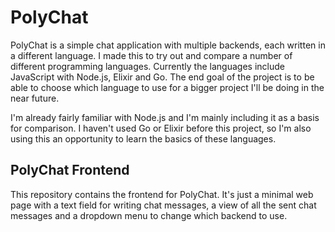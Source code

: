 # PolyChat
PolyChat is a simple chat application with multiple backends, each written in a different language. I made this to try out and compare a number of different programming languages. Currently the languages include JavaScript with Node.js, Elixir and Go. The end goal of the project is to be able to choose which language to use for a bigger project I'll be doing in the near future.

I'm already fairly familiar with Node.js and I'm mainly including it as a basis for comparison. I haven't used Go or Elixir before this project, so I'm also using this an opportunity to learn the basics of these languages.

## PolyChat Frontend
This repository contains the frontend for PolyChat. It's just a minimal web page with a text field for writing chat messages, a view of all the sent chat messages and a dropdown menu to change which backend to use.
